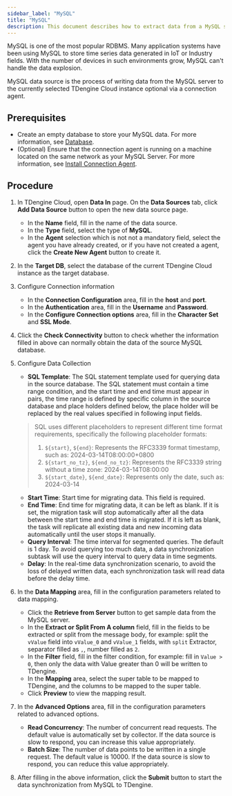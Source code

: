 ```yaml
---
sidebar_label: "MySQL"
title: "MySQL"
description: This document describes how to extract data from a MySQL server into a TDengine Cloud instance.
---
```


MySQL is one of the most popular RDBMS. Many application systems have been using MySQL to store time series data generated in IoT or Industry fields. With the number of devices in such environments grow, MySQL can't handle the data explosion. 

MySQL data source is the process of writing data from the MySQL server to the currently selected TDengine Cloud instance optional via a connection agent.

## Prerequisites

- Create an empty database to store your MySQL data. For more information, see [Database](../../../programming/model/#create-database).
- (Optional) Ensure that the connection agent is running on a machine located on the same network as your MySQL Server. For more information, see [Install Connection Agent](../install-agent/).

## Procedure

1. In TDengine Cloud, open **Data In** page. On the **Data Sources** tab, click **Add Data Source** button to open the new data source page.
   - In the **Name** field, fill in the name of the data source.
   - In the **Type** field, select the type of **MySQL**.
   - In the **Agent** selection which is not not a mandatory field, select the agent you have already created, or if you have not created a agent, click the **Create New Agent** button to create it.

2. In the **Target DB**, select the database of the current TDengine Cloud instance as the target database.

3. Configure Connection information

    - In the **Connection Configuration** area, fill in the **host** and **port**.
    - In the **Authentication** area, fill in the **Username** and **Password**.
    - In the **Configure Connection options** area, fill in the **Character Set** and **SSL Mode**.

4. Click the **Check Connectivity** button to check whether the information filled in above can normally obtain the data of the source MySQL database.

5. Configure Data Collection
   - **SQL Template**: The SQL statement template used for querying data in the source database. The SQL statement must contain a time range condition, and the start time and end time must appear in pairs, the time range is defined by specific column in the source database and place holders defined below, the place holder will be replaced by the real values specified in following input fields.
   > SQL uses different placeholders to represent different time format requirements, specifically the following placeholder formats:
   > 1. `${start}`, `${end}`: Represents the RFC3339 format timestamp, such as: 2024-03-14T08:00:00+0800
   > 2. `${start_no_tz}`, `${end_no_tz}`: Represents the RFC3339 string without a time zone: 2024-03-14T08:00:00
   > 3. `${start_date}`, `${end_date}`: Represents only the date, such as: 2024-03-14
   - **Start Time**: Start time for migrating data. This field is required.
   - **End Time**: End time for migrating data, it can be left as blank. If it is set, the migration task will stop automatically after all the data between the start time and end time is migrated. If it is left as blank, the task will replicate all existing data and new incoming data automatically until the user stops it manually.
   - **Query Interval**: The time interval for segmented queries. The default is 1 day. To avoid querying too much data, a data synchronization subtask will use the query interval to query data in time segments.
   - **Delay**: In the real-time data synchronization scenario, to avoid the loss of delayed written data, each synchronization task will read data before the delay time.

6. In the **Data Mapping** area, fill in the configuration parameters related to data mapping.

   - Click the **Retrieve from Server** button to get sample data from the MySQL server.
   - In the **Extract or Split From A column** field, fill in the fields to be extracted or split from the message body, for example: split the `vValue` field into `vValue_0` and `vValue_1` fields, with `split` Extractor, separator filled as `,`, number filled as `2`.
   - In the **Filter** field, fill in the filter condition, for example: fill in `Value > 0`, then only the data with Value greater than 0 will be written to TDengine.
   - In the **Mapping** area, select the super table to be mapped to TDengine, and the columns to be mapped to the super table.
   - Click **Preview** to view the mapping result.

7. In the **Advanced Options** area, fill in the configuration parameters related to advanced options.
   - **Read Concurrency**: The number of concurrent read requests. The default value is automatically set by collector. If the data source is slow to respond, you can increase this value appropriately.
   - **Batch Size**: The number of data points to be written in a single request. The default value is 10000. If the data source is slow to respond, you can reduce this value appropriately.

8. After filling in the above information, click the **Submit** button to start the data synchronization from MySQL to TDengine.
